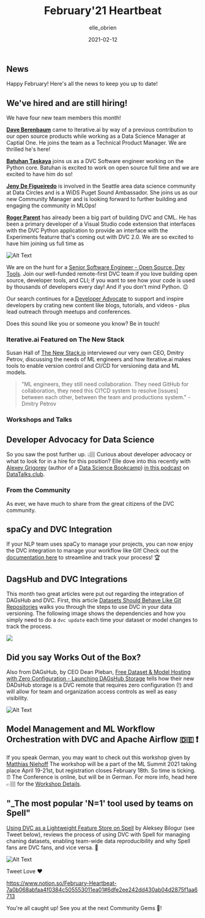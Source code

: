 ﻿---
title: February'21 Heartbeat
date: 2021-02-12
description: |
  Monthly updates are here! read all about our growing team, 
  our CEO's interview on The New Stack, integration with spaCy and more!
descriptionLong: |
  Monthly updates are here! read all about our growing team, 
  our CEO's interview on The New Stack, integration with spaCy and more!
picture: 2021-01-20/cover.png
author: elle_obrien
commentsUrl: https://discuss.dvc.org/t/dvc-heartbeat-jan-21/632
tags:
  - Heartbeat
  - CML
  - DVC
  - DAGsHub
  - spaCy
  - ML Summit 2021
  - Spell
  - MLOps
---

## News

Happy February! Here's all the news to keep you up to date!

## We've hired and are still hiring!

We have four new team members this month!

[**Dave Berenbaum**](https://www.linkedin.com/in/david-berenbaum-20b6b424/) came
to Iterative.ai by way of a previous contribution to our open source products
while working as a Data Science Manager at Captial One. He joins the team as a
Technical Product Manager. We are thrilled he's here!

[**Batuhan Taskaya**](https://www.linkedin.com/in/batuhan-osman-taskaya-7803b61a0/)
joins us as a DVC Software engineer working on the Python core. Batuhan is
excited to work on open source full time and we are excited to have him do so!

[**Jeny De Figueiredo**](https://www.linkedin.com/in/jenifer-de-figueiredo/) is
involved in the Seattle area data science community at Data Circles and is a
WiDS Puget Sound Ambassador. She joins us as our new Community Manager and is
looking forward to further building and engaging the community in MLOps!

[**Roger Parent**](https://www.linkedin.com/in/rogermparent/) has already been a
big part of building DVC and CML. He has been a primary developer of a Visual
Studio code extension that interfaces with the DVC Python application to provide
an interface with the Experiments featurre that's coming out with DVC 2.0. We
are so excited to have him joining us full time as

![Alt Text](https://media.giphy.com/media/vAvWgk3NCFXTa/giphy.gif)

We are on the hunt for a
[Senior Software Engineer - Open Source, Dev Tools](https://weworkremotely.com/remote-jobs/iterative-senior-software-engineer-open-source-dev-tools-3).
Join our well-funded remote-first DVC team if you love building open source,
developer tools, and CLI; if you want to see how your code is used by thousands
of developers every day! And if you don't mind Python. 😉

Our search continues for a
[Developer Advocate](https://weworkremotely.com/remote-jobs/iterative-developer-advocate)
to support and inspire developers by crating new content like blogs, tutorials,
and videos - plus lead outreach through meetups and conferences.

Does this sound like you or someone you know? Be in touch!

### Iterative.ai Featured on The New Stack

Susan Hall of [The New Stack.io](https://thenewstack.io/) interviewed our very
own CEO, Dmitry Petrov, discussing the needs of ML engineers and how
Iterative.ai makes tools to enable version control and CI/CD for versioning data
and ML models.

> "ML engineers, they still need collaboration. They need GitHub for
> collaboration, they need this CI?CD system to resolve [issues] between each
> other, between the team and productions system." - Dmitry Petrov

### Workshops and Talks

## Developer Advocacy for Data Science

So you saw the post further up. 👆🏽 Curious about developer advocacy or what to
look for in a hire for this position? Elle dove into this recently with
[Alexey Grigorev](https://twitter.com/Al_Grigor) (author of a
[Data Science Bookcamp](https://mlbookcamp.com/))
[in this podcast](https://www.youtube.com/watch?v=jv5W4jXk4P4) on
[DataTalks.club](http://datatalks.club/).

### From the Community

As ever, we have much to share from the great citizens of the DVC community.

## spaCy and DVC Integration

If your NLP team uses spaCy to manage your projects, you can now enjoy the DVC
integration to manage your workflow like Git! Check out the
[documentation here](https://spacy.io/usage/projects#integrations) to streamline
and track your process! 🏆

## DagsHub and DVC Integrations

This month two great articles were put out regarding the integration of DAGsHub
and DVC. First, this article
[Datasets Should Behave Like Git Repositories](https://dagshub.com/blog/datasets-should-behave-like-git-repositories/)
walks you through the steps to use DVC in your data versioning. The following
image shows the dependencies and how you simply need to do a `dvc update` each
time your dataset or model changes to track the process.

![](/uploads/images/2021-02-11/dags_diagram.ong)

## Did you say Works Out of the Box?

Also from DAGsHub, by CEO Dean Pleban,
[Free Dataset & Model Hosting with Zero Configuration - Launching DAGsHub Storage](https://dagshub.com/blog/dagshub-storage-zero-configuration-dataset-model-hosting/)
tells how their new DADsHub storage is a DVC remote that requires zero
configuration (!) and will allow for team and organization access controls as
well as easy visibility.

![Alt Text](https://giphy.com/gifs/applause-happy-excited-Ftz07proVX6Rq?utm_source=iframe&utm_medium=embed&utm_campaign=Embeds&utm_term=)

## Model Management and ML Workflow Orchestration with DVC and Apache Airflow 🇩🇪 ❗️

If you speak German, you may want to check out this workshop given by
[Matthias Niehoff](https://twitter.com/matthiasniehoff) The workshop will be a
part of the ML Summit 2021 taking place April 19-21st, but registration closes
February 18th. So time is ticking. ⏰ The Conference is online, but will be in
German. For more info, head here 👉🏽 for the
[Workshop Details](https://ml-summit.de/machine-learing/modellmanagement-und-ml-workflow-orchestrierung-mit-dvc-und-apache-airflow/).

## "\_The most popular 'N=1' tool used by teams on Spell"

[Using DVC as a Lightweight Feature Store on Spell](https://spell.ml/blog/using-dvc-with-spell-YBHOChEAACgAaSmV)
by Aleksey Bilogur (see Tweet below), reviews the process of using DVC with
Spell for managing chaning datasets, enabling team-wide data reproducibility and
why Spell fans are DVC fans, and vice versa. 🔄

![Alt Text](https://giphy.com/gifs/concert-part-jumping-GM8PrUsm92hRC?utm_source=iframe&utm_medium=embed&utm_campaign=Embeds&utm_term=)

Tweet Love ❤️

https://www.notion.so/February-Heartbeat-7a0b068abfaa4f0384c505553011ea01#6dfe2ee242dd430ab04d2875f1aa6713

You're all caught up! See you at the next Community Gems 💎!
